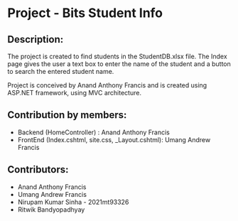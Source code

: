 # Project - Bits Student Info

## Description:

The project is created to find students in the StudentDB.xlsx file. The Index page gives the user a text box to enter the name of the student and a button to search the entered student name.

Project is conceived by Anand Anthony Francis and is created using ASP.NET framework, using MVC architecture.

## Contribution by members:

- Backend (HomeController) : Anand Anthony Francis
- FrontEnd (Index.cshtml, site.css, _Layout.cshtml): Umang Andrew Francis

## Contributors:

- Anand Anthony Francis
- Umang Andrew Francis
- Nirupam Kumar Sinha   -   2021mt93326
- Ritwik Bandyopadhyay

